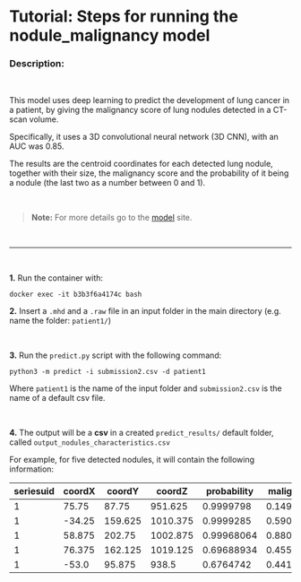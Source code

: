# Tutorial: Steps for running the **nodule_malignancy** model

### **Description:**

<br>

This model uses deep learning to predict the development of lung cancer in a patient, by giving the malignancy score of lung nodules detected in a CT-scan volume.

Specifically, it uses a 3D convolutional neural network (3D CNN), with an AUC was 0.85.

The results are the centroid coordinates for each detected lung nodule, together with their size, the malignancy score and the probability of it being a nodule (the last two as a number between 0 and 1).

<br>

> **Note:** For more details go to the [model](https://github.com/pfillard/tpx-kaggle-dsb2017#kaggle---data-science-bowl-2017---therapixel-solution) site.

<br>

---

<br>

**1.** Run the container with:

    docker exec -it b3b3f6a4174c bash

**2.** Insert a `.mhd` and a `.raw` file in an input folder in the main directory (e.g. name the folder: `patient1/`)

<br>

**3.**  Run the `predict.py` script with the following command: 

    python3 -m predict -i submission2.csv -d patient1

Where `patient1` is the name of the input folder and `submission2.csv` is the name of a default csv file.

<br>

**4.** The output will be a **csv** in a created `predict_results/` default folder, called `output_nodules_characteristics.csv`

For example, for five detected nodules, it will contain the following information:


| seriesuid |	coordX |	coordY |	coordZ |	probability |	malignancy |	size |
| ------ | ------ | ------ | ------ | ------ |  ------ | ------ |
| 1	| 75.75 |	87.75 |	951.625 |	0.9999798 |	0.14961852 |	3.925066 |
| 1	| -34.25 |	159.625	| 1010.375 |	0.9999285 |	0.5908394 |	9.939271 |
| 1	| 58.875 |	202.75 |	1002.875 |	0.99968064 |	0.8804302 |	16.776213 |
| 1	| 76.375 |	162.125 |	1019.125 |	0.69688934 |	0.45521757 |	6.0080557 |
| 1	| -53.0 |	95.875 |	938.5 |	0.6764742	| 0.44104528 |	4.512931 |




